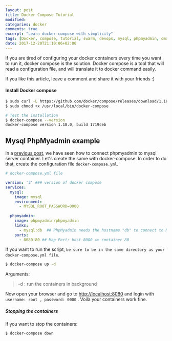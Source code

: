 ```yaml
---
layout: post
title: Docker Compose Tutorial
modified:
categories: docker
comments: true
excerpt: "Learn docker-compose with simplicity"
tags: [Docker, compose, tutorial, swarm, devops, mysql, phpmyadmin, omarghader]
date: 2017-12-20T21:10:06+02:00
---
```


If you are tired of configuring your docker containers every time you want to run it, docker compose is the solution. Docker compose is a tool that will read a configuration file, and will translate it to docker command easily.

If you like this article, leave a comment and share it with your friends :)

#### Install Docker compose

```sh 
$ sudo curl -L https://github.com/docker/compose/releases/download/1.18.0/docker-compose-`uname -s`-`uname -m` -o /usr/local/bin/docker-compose
$ sudo chmod +x /usr/local/bin/docker-compose 

# Test the installation
$ docker-compose --version
docker-compose version 1.18.0, build 1719ceb
```

## Mysql PhpMyadmin example
In a [previous post](http://omarghader.github.io/docker-tutorial-phpmyadmin-and-mysql-server/), we have seen how to connect phpmyadmin to mysql server container.
Let's create the same with docker-compose. In order to do that, create the configuration file `docker-compose.yml`.
```yaml
# docker-compose.yml file

version: '3' ### version of docker compose
services:
  mysql: 
    image: mysql
    environment:
      - MYSQL_ROOT_PASSWORD=0000
      
  phpmyadmin:
    image: phpmyadmin/phpmyadmin
    links:
      - mysql:db  ## PhpMyadmin needs the hostname "db" to connect to Mysql
    ports:
      - 8080:80 ## Map Port: host 8080 => container 80
```

If you want to run the script, `be sure to be in the same directory as your docker-compose.yml file`. 
```sh
$ docker-compose up -d
```
Arguments:
 >  -d : run the containers in background
 
Now open your browser and go to [http://localhost:8080](http://localhost:8080) and login with `username: root , password: 0000` . Voilà your containers work fine.

##### Stopping the containers
If you want to stop the containers:
```sh
$ docker-compose down
```
